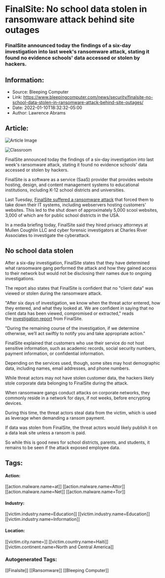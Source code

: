 # FinalSite: No school data stolen in ransomware attack behind site outages
### FinalSite announced today the findings of a six-day investigation into last week's ransomware attack, stating it found no evidence schools' data accessed or stolen by hackers.

## Information:
+ Source: Bleeping Computer
+ Link: https://www.bleepingcomputer.com/news/security/finalsite-no-school-data-stolen-in-ransomware-attack-behind-site-outages/
+ Date: 2022-01-10T18:32:32-05:00
+ Author: Lawrence Abrams


## Article:
![Article Image](https://www.bleepstatic.com/content/hl-images/2020/12/01/empty-classroom-chemistry.jpg)

![Classroom](https://www.bleepstatic.com/content/hl-images/2020/12/01/empty-classroom-chemistry.jpg)


FinalSite announced today the findings of a six-day investigation into last week's ransomware attack, stating it found no evidence schools' data accessed or stolen by hackers.


FinalSite is a software as a service (SaaS) provider that provides website hosting, design, and content management systems to educational institutions, including K-12 school districts and universities. 


Last Tuesday, [FinalSite suffered a ransomware attack](https://www.bleepingcomputer.com/news/security/finalsite-ransomware-attack-shuts-down-thousands-of-school-websites/) that forced them to take down their IT systems, including webservers hosting customers' websites. This led to the shut down of approximately 5,000 scool websites, 3,000 of which are for public school districts in the USA.


In a media briefing today, FinalSite said they hired privacy attorneys at Mullen Coughlin LLC and cyber forensic investigators at Charles River Associates to investigate the cyberattack.


No school data stolen
---------------------


After a six-day investigation, FinalSite states that they have determined what ransomware gang performed the attack and how they gained access to their network but would not be disclosing their names due to ongoing investigations.


The report also states that FinalSite is confident that no "client data" was viewed or stolen during the ransomware attack.


"After six days of investigation, we know when the threat actor entered, how they entered, and what they looked at. We are confident in saying that no client data has been viewed, compromised or extracted," reads the [investigation report](https://f.hubspotusercontent20.net/hubfs/211526/Finalsite%20Forensic%20Investigation%20Memorandum%20and%20FAQ.pdf) from FinalSite.


"During the remaining course of the investigation, if we determine otherwise, we’ll act swiftly to notify you and take appropriate action."


FinalSite explained that customers who use their service do not host sensitive information, such as academic records, social security numbers, payment information, or confidential information. 


Depending on the services used, though, some sites may host demographic data, including names, email addresses, and phone numbers.


While threat actors may not have stolen customer data, the hackers likely stole corporate data belonging to FinalSite during the attack.


When ransomware gangs conduct attacks on corporate networks, they commonly reside in a network for days, if not weeks, before encrypting devices.


During this time, the threat actors steal data from the victim, which is used as leverage when demanding a ransom payment.


If data was stolen from FinalSite, the threat actors would likely publish it on a data leak site unless a ransom is paid.


So while this is good news for school districts, parents, and students, it remains to be seen if the attack exposed employee data.





## Tags:

#### Action:
[[action.malware.name=at]] [[action.malware.name=Attor]] [[action.malware.name=Net]] [[action.malware.name=Tor]]

#### Industry:
[[victim.industry.name=Education]] [[victim.industry.name=Education]] [[victim.industry.name=Information]]

#### Location:
[[victim.city.name=]] [[victim.country.name=Haiti]] [[victim.continent.name=North and Central America]]

### Autogenerated Tags:
[[Finalsite]] [[Ransomware]] [[Bleeping Computer]]

